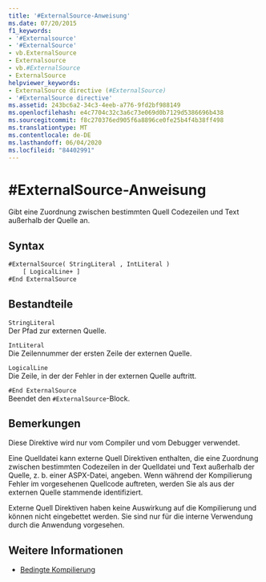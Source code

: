 ```yaml
---
title: '#ExternalSource-Anweisung'
ms.date: 07/20/2015
f1_keywords:
- '#Externalsource'
- '#ExternalSource'
- vb.ExternalSource
- Externalsource
- vb.#ExternalSource
- ExternalSource
helpviewer_keywords:
- ExternalSource directive (#ExternalSource)
- '#ExternalSource directive'
ms.assetid: 243bc6a2-34c3-4eeb-a776-9fd2bf988149
ms.openlocfilehash: e4c7704c32c3a6c73e069d0b7129d5386696b438
ms.sourcegitcommit: f8c270376ed905f6a8896ce0fe25b4f4b38ff498
ms.translationtype: MT
ms.contentlocale: de-DE
ms.lasthandoff: 06/04/2020
ms.locfileid: "84402991"
---
```

# <a name="externalsource-directive"></a>#ExternalSource-Anweisung

Gibt eine Zuordnung zwischen bestimmten Quell Codezeilen und Text außerhalb der Quelle an.  
  
## <a name="syntax"></a>Syntax  
  
```vb  
#ExternalSource( StringLiteral , IntLiteral )  
    [ LogicalLine+ ]  
#End ExternalSource  
```  
  
## <a name="parts"></a>Bestandteile  

 `StringLiteral`  
 Der Pfad zur externen Quelle.  
  
 `IntLiteral`  
 Die Zeilennummer der ersten Zeile der externen Quelle.  
  
 `LogicalLine`  
 Die Zeile, in der der Fehler in der externen Quelle auftritt.  
  
 `#End ExternalSource`  
 Beendet den `#ExternalSource`-Block.  
  
## <a name="remarks"></a>Bemerkungen  

 Diese Direktive wird nur vom Compiler und vom Debugger verwendet.  
  
 Eine Quelldatei kann externe Quell Direktiven enthalten, die eine Zuordnung zwischen bestimmten Codezeilen in der Quelldatei und Text außerhalb der Quelle, z. b. einer ASPX-Datei, angeben. Wenn während der Kompilierung Fehler im vorgesehenen Quellcode auftreten, werden Sie als aus der externen Quelle stammende identifiziert.  
  
 Externe Quell Direktiven haben keine Auswirkung auf die Kompilierung und können nicht eingebettet werden. Sie sind nur für die interne Verwendung durch die Anwendung vorgesehen.  
  
## <a name="see-also"></a>Weitere Informationen

- [Bedingte Kompilierung](../../programming-guide/program-structure/conditional-compilation.md)
